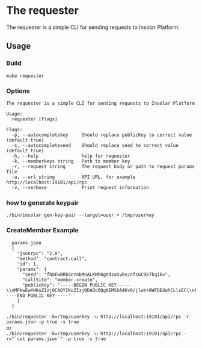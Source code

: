 # The requester 

The requester is a simple CLI for sending requests to Insolar Platform. 

## Usage

### Build

    make requester

### Options
    The requester is a simple CLI for sending requests to Insolar Platform
    
    Usage:
      requester [flags]
    
    Flags:
      -p, --autocompletekey     Should replace publicKey to correct value (default true)
      -s, --autocompleteseed    Should replace seed to correct value (default true)
      -h, --help                help for requester
      -k, --memberkeys string   Path to member key
      -r, --request string      The request body or path to request params file
      -u, --url string          API URL. for example http://localhost:19101/api/rpc
      -v, --verbose             Print request information



### how to generate keypair 

    ./bin/insolar gen-key-pair --target=user > /tmp/userkey

### CreateMember Example
  ```
    params.json    
    {
      "jsonrpc": "2.0",
      "method": "contract.call",
      "id": 1,
      "params": {
        "seed": "fhDEwRRbSnYnbMnALKMh8gXdzaSvRv/nfsGC9S7kqik=",
        "callSite": "member.create",
        "publicKey": "-----BEGIN PUBLIC KEY-----\\nMFkwEwYHKoZIzj0CAQYIKoZIzj0DAQcDQgAEMSbA4KvO/jlwY+8WFDEdwhCLlsEC\\nF3/GYvu9iTWHwCctx1wTbGGjNLY03EjXyYxaf8coNbSbZeu+jXcWeMHG0A==\\n-----END PUBLIC KEY-----"
      }
    }
```      

`./bin/requester -k=/tmp/userkey -u http://localhost:19101/api/rpc -r params.json -p true -s true` <br>
or <br>
```./bin/requester -k=/tmp/userkey -u http://localhost:19101/api/rpc -r="`cat params.json`" -p true -s true```
   
